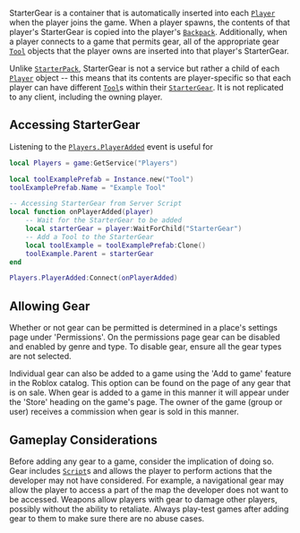 StarterGear is a container that is automatically inserted into each
[`Player`](https://create.roblox.com/docs/reference/engine/classes/Player) when the player joins the game. When a player spawns, the
contents of that player's StarterGear is copied into the player's
[`Backpack`](https://create.roblox.com/docs/reference/engine/classes/Backpack). Additionally, when a player connects to a game that permits
gear, all of the appropriate gear [`Tool`](https://create.roblox.com/docs/reference/engine/classes/Tool) objects that the player owns
are inserted into that player's StarterGear.

Unlike [`StarterPack`](https://create.roblox.com/docs/reference/engine/classes/StarterPack), StarterGear is not a service but rather a child of
each [`Player`](https://create.roblox.com/docs/reference/engine/classes/Player) object -- this means that its contents are player-specific
so that each player can have different [`Tool`](https://create.roblox.com/docs/reference/engine/classes/Tool)s within their
[`StarterGear`](https://create.roblox.com/docs/reference/engine/classes/StarterGear). It is not replicated to any client, including the owning
player.
## Accessing StarterGear

Listening to the [`Players.PlayerAdded`](https://create.roblox.com/docs/reference/engine/classes/Players#PlayerAdded) event is useful for
```lua
local Players = game:GetService("Players")

local toolExamplePrefab = Instance.new("Tool")
toolExamplePrefab.Name = "Example Tool"

-- Accessing StarterGear from Server Script
local function onPlayerAdded(player)
	-- Wait for the StarterGear to be added
	local starterGear = player:WaitForChild("StarterGear")
	-- Add a Tool to the StarterGear
	local toolExample = toolExamplePrefab:Clone()
	toolExample.Parent = starterGear
end

Players.PlayerAdded:Connect(onPlayerAdded)
```
## Allowing Gear

Whether or not gear can be permitted is determined in a place's settings page
under 'Permissions'. On the permissions page gear can be disabled and enabled
by genre and type. To disable gear, ensure all the gear types are not
selected.

Individual gear can also be added to a game using the 'Add to game' feature in
the Roblox catalog. This option can be found on the page of any gear that is
on sale. When gear is added to a game in this manner it will appear under the
'Store' heading on the game's page. The owner of the game (group or user)
receives a commission when gear is sold in this manner.
## Gameplay Considerations

Before adding any gear to a game, consider the implication of doing so. Gear
includes [`Script`](https://create.roblox.com/docs/reference/engine/classes/Script)s and allows the player to perform actions that the
developer may not have considered. For example, a navigational gear may allow
the player to access a part of the map the developer does not want to be
accessed. Weapons allow players with gear to damage other players, possibly
without the ability to retaliate. Always play-test games after adding gear to
them to make sure there are no abuse cases.